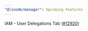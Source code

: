 ```yaml
---
"@linode/manager": Upcoming Features
---
```


IAM - User Delegations Tab ([#12920](https://github.com/linode/manager/pull/12920))
